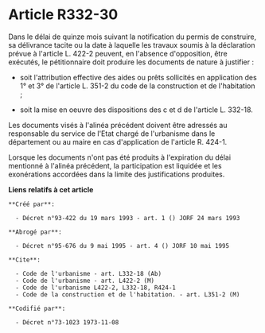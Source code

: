 # Article R332-30

Dans le délai de quinze mois suivant la notification du permis de construire, sa délivrance tacite ou la date à laquelle les
travaux soumis à la déclaration prévue à l'article L. 422-2 peuvent, en l'absence d'opposition, être exécutés, le
pétitionnaire doit produire les documents de nature à justifier :

- soit l'attribution effective des aides ou prêts sollicités en application des 1° et 3° de l'article L. 351-2 du code de la
construction et de l'habitation ;

- soit la mise en oeuvre des dispositions des c et d de l'article L. 332-18.

Les documents visés à l'alinéa précédent doivent être adressés au responsable du service de l'Etat chargé de l'urbanisme dans
le département ou au maire en cas d'application de l'article R. 424-1.

Lorsque les documents n'ont pas été produits à l'expiration du délai mentionné à l'alinéa précédent, la participation est
liquidée et les exonérations accordées dans la limite des justifications produites.

**Liens relatifs à cet article**

	**Créé par**:

	  - Décret n°93-422 du 19 mars 1993 - art. 1 () JORF 24 mars 1993

	**Abrogé par**:

	  - Décret n°95-676 du 9 mai 1995 - art. 4 () JORF 10 mai 1995

	**Cite**:

	  - Code de l'urbanisme - art. L332-18 (Ab)
	  - Code de l'urbanisme - art. L422-2 (M)
	  - Code de l'urbanisme L422-2, L332-18, R424-1
	  - Code de la construction et de l'habitation. - art. L351-2 (M)

	**Codifié par**:

	  - Décret n°73-1023 1973-11-08

